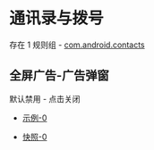# 通讯录与拨号

存在 1 规则组 - [com.android.contacts](/src/apps/com.android.contacts.ts)

## 全屏广告-广告弹窗

默认禁用 - 点击关闭

- [示例-0](https://m.gkd.li/57941037/a3ad68fc-4a2e-45e2-87d3-97ece1fceaa4)

- [快照-0](https://i.gkd.li/i/14321032)
